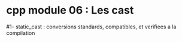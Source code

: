 # cpp module 06 : Les cast
#1- static_cast : conversions standards, compatibles, et verifiees a la compilation 
